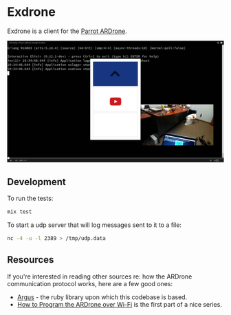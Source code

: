 # Exdrone

Exdrone is a client for the [Parrot ARDrone](http://ardrone2.parrot.com/).

[![YouTube Video](web/exdrone_youtube.png)](http://www.youtube.com/watch?v=f4LVJrAOq6s&feature=youtu.be)

## Development

To run the tests:

```sh
mix test
```

To start a udp server that will log messages sent to it to a file:

```sh
nc -4 -u -l 2389 > /tmp/udp.data
```

## Resources

If you're interested in reading other sources re: how the ARDrone communication
protocol works, here are a few good ones:

- [Argus](http://github.com/jimweirich/argus) - the ruby library upon which this codebase is based.
- [How to Program the ARDrone over Wi-Fi](https://www.robotappstore.com/Knowledge-Base/How-to-Program-ARDrone-Remotely-Over-WIFI/96.html) is the first part of a nice series.
